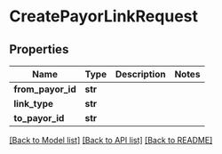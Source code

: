 # CreatePayorLinkRequest

## Properties
Name | Type | Description | Notes
------------ | ------------- | ------------- | -------------
**from_payor_id** | **str** |  | 
**link_type** | **str** |  | 
**to_payor_id** | **str** |  | 

[[Back to Model list]](../README.md#documentation-for-models) [[Back to API list]](../README.md#documentation-for-api-endpoints) [[Back to README]](../README.md)


